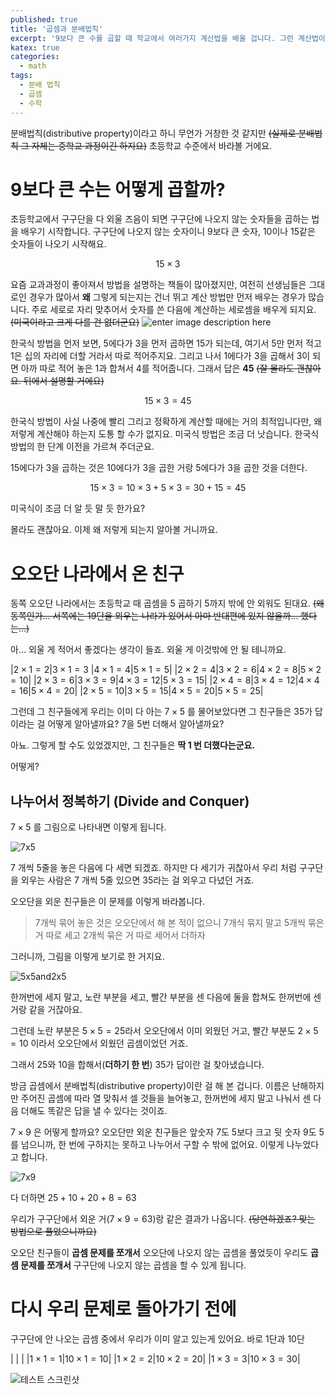 ```yaml
---
published: true
title: '곱셈과 분배법칙'
excerpt: '9보다 큰 수를 곱할 때 학교에서 여러가지 계산법을 배울 겁니다. 그런 계산법이 왜 나왔는지 하나씩 살펴 봅시다'
katex: true
categories:
  - math
tags:
  - 분배 법칙
  - 곱셈
  - 수학
---
```


분배법칙(distributive property)이라고 하니 무언가 거창한 것 같지만 ~~(실제로 분배법칙 그 자체는 중학교 과정이긴 하지요)~~ 초등학교 수준에서 바라볼 거에요.

# 9보다 큰 수는 어떻게 곱할까?
초등학교에서 구구단을 다 외울 즈음이 되면 구구단에 나오지 않는 숫자들을 곱하는 법을 배우기 시작합니다. 구구단에 나오지 않는 숫자이니 9보다 큰 숫자, 10이나 15같은 숫자들이 나오기 시작해요.

$$ 15 \times 3 $$

요즘 교과과정이 좋아져서 방법을 설명하는 책들이 많아졌지만, 여전히 선생님들은 그대로인 경우가 많아서 **왜** 그렇게 되는지는 건너 뛰고 계산 방법만 먼저 배우는 경우가 많습니다. 주로 세로로 자리 맞추어서 숫자를 쓴 다음에 계산하는 세로셈을 배우게 되지요. ~~(미국이라고 크게 다를 건 없더군요)~~
![enter image description here](https://lh3.googleusercontent.com/mRmt9QcaFIGtOMO_20DmPW92yv2b6QqpGY4qudAjrYr1wgkaOyQ3NNqeoMZ7EZp8tk-X2GTYEt8x)

한국식 방법을 먼저 보면, 5에다가 3을 먼저 곱하면 15가 되는데, 여기서 5만 먼저 적고 1은 십의 자리에 더할 거라서 따로 적어주지요. 그리고 나서 1에다가 3을 곱해서 3이 되면 아까 따로 적어 놓은 1과 합쳐서 4를 적어줍니다. 그래서 답은 **45** ~~(잘 몰라도 괜찮아요. 뒤에서 설명할 거에요)~~

$$ 15 \times 3 = 45 $$

한국식 방법이 사실 나중에 빨리 그리고 정확하게 계산할 때에는 거의 최적입니다만, 왜 저렇게 계산해야 하는지 도통 할 수가 없지요. 미국식 방법은 조금 더 낫습니다. 한국식 방법의 한 단계 이전을 가르쳐 주더군요.

15에다가 3을 곱하는 것은 10에다가 3을 곱한 거랑 5에다가 3을 곱한 것을 더한다.

$$ 15 \times 3 = 10 \times 3 + 5 \times 3 = 30 + 15 = 45 $$

미국식이 조금 더 알 듯 말 듯 한가요?

몰라도 괜찮아요. 이제 왜 저렇게 되는지 알아볼 거니까요.

# 오오단 나라에서 온 친구
동쪽 오오단 나라에서는 초등학교 때 곱셈을 5 곱하기 5까지 밖에 안 외워도 된대요. ~~(왜 동쪽인가... 서쪽에는 19단을 외우는 나라가 있어서 아마 반대편에 있지 않을까... 했다는...)~~

아... 외울 게 적어서 좋겠다는 생각이 들죠.  외울 게 이것밖에 안 될 테니까요.

|$2 \times 1 = 2$|$3 \times 1 = 3$  |$4 \times 1 = 4$|$5 \times 1 = 5$|
|$2 \times 2 = 4$|$3 \times 2 = 6$|$4 \times 2 = 8$|$5 \times 2 = 10$|
|$2 \times 3 = 6$|$3 \times 3 = 9$|$4 \times 3 = 12$|$5 \times 3 = 15$|
|$2 \times 4 = 8$|$3 \times 4 = 12$|$4 \times 4 = 16$|$5 \times 4 = 20$|
|$2 \times 5 = 10$|$3 \times 5 = 15$|$4 \times 5 = 20$|$5 \times 5 = 25$|

그런데 그 친구들에게 우리는 이미 다 아는 $7 \times 5$ 를 물어보았다면 그 친구들은 35가 답이라는 걸 어떻게 알아낼까요? 7을 5번 더해서 알아낼까요?

아뇨. 그렇게 할 수도 있었겠지만, 그 친구들은 **딱 1 번 더했다는군요.**

어떻게?

## 나누어서 정복하기 (Divide and Conquer)

$7 \times 5$ 를 그림으로 나타내면 이렇게 됩니다.

![7x5](https://lh3.googleusercontent.com/1XnZ9pAr-dQ5tKodYL0azeuLYrx-SRP5kzM1ilmTwbeWC5yjWH3yUb0R6YBi05VmfBazTkhBTvcD)

7 개씩 5줄을 놓은 다음에 다 세면 되겠죠. 하지만 다 세기가 귀찮아서 우리 처럼 구구단을 외우는 사람은 7 개씩 5줄 있으면 35라는 걸 외우고 다녔던 거죠.

오오단을 외운 친구들은 이 문제를 이렇게 바라봅니다.

> 7개씩 묶어 놓은 것은 오오단에서 해 본 적이 없으니
> 7개식 묶지 말고
> 5개씩 묶은 거 따로 세고
> 2개씩 묶은 거 따로 세어서
> 더하자

그러니까, 그림을 이렇게 보기로 한 거지요.

![5x5and2x5](https://lh3.googleusercontent.com/NYoVINEtj38Wl3zP1H5byTB-7mdf7iOAZp7fYoNWvHnLH1rF72R2jSzKCSJq3RundlWvSK46cHXu)

한꺼번에 세지 말고, 노란 부분을 세고, 빨간 부분을 센 다음에 둘을 합쳐도 한꺼번에 센 거랑 같을 거잖아요.

그런데 노란 부분은 $5 \times 5 = 25$라서 오오단에서 이미 외웠던 거고, 빨간 부분도 $2 \times 5 = 10$ 이라서 오오단에서 외웠던 곱셈이었던 거죠.

그래서 25와 10을 합해서(**더하기 한 번**) 35가 답이란 걸 찾아냈습니다.

방금 곱셈에서 분배법칙(distributive property)이란 걸 해 본 겁니다. 이름은 난해하지만 주어진 곱셈에 따라 열 맞춰서 셀 것들을 늘어놓고, 한꺼번에 세지 말고 나눠서 센 다음 더해도 똑같은 답을 낼 수 있다는 것이죠.

$7 \times 9$ 은 어떻게 할까요? 오오단만 외운 친구들은 앞숫자 7도 5보다 크고 뒷 숫자 9도 5를 넘으니까, 한 번에 구하지는 못하고 나누어서 구할 수 밖에 없어요. 이렇게 나누었다고 합니다.

![7x9](https://lh3.googleusercontent.com/wokfsleTo6zyV4NYM1VghlKuydnOhbUrc2F-FgEgj0fvbbjNHJjGoVyJQmdB24ZcWn7D38szWNmJ)

다 더하면 $25 + 10 + 20 + 8 = 63$

우리가 구구단에서 외운 거($7 \times 9 = 63$)랑 같은 결과가 나옵니다. ~~(당연하겠죠? 맞는 방법으로 풀었으니까요)~~

오오단 친구들이 **곱셈 문제를 쪼개서** 오오단에 나오지 않는 곱셈을 풀었듯이 우리도 **곱셈 문제를 쪼개서** 구구단에 나오지 않는 곱셈을 할 수 있게 됩니다.

# 다시 우리 문제로 돌아가기 전에

구구단에 안 나오는 곱셈 중에서 우리가 이미 알고 있는게 있어요.
바로 1단과 10단

|  |  |
|$1 \times 1 = 1$|$10 \times 1 = 10$|
|$1 \times 2 = 2$|$10 \times 2 = 20$|
|$1 \times 3 = 3$|$10 \times 3 = 30$|





![테스트 스크린샷](https://lh3.googleusercontent.com/pkTcX5of-2Ta9urnMuKiNsSy95yezCV9_x8jT0amhMiakejo7fOny62NxXlxoqbT7tolivIDse8f=w2700)
<!--stackedit_data:
eyJoaXN0b3J5IjpbLTcyMjQ2NzY3OSwtMTg0NTk3NDA2MSwtMj
A3NDM0MTQ1OSwtMTg3NTgwOTY1OCwyMTA5OTU0ODgxLDYzMDcy
MzE1NSw4OTQwMzA0NjAsLTM3ODg2MTgzMiwtODA4ODAxNDk1LC
04NTE3NDY3MjcsNzQ5MTE3NTc4LC05NzcyMzY3NzIsMTEwNzMy
MjE1OCwtNzQ2OTM3MjM0LC0yMDM3NzYxMTQ4LC0xOTc2MTExOT
EwXX0=
-->